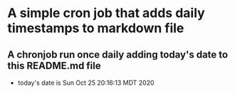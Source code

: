 A simple cron job that adds daily timestamps to markdown file
============================================================
## A chronjob run once daily adding today's date to this README.md file
* today's date is Sun Oct 25 20:16:13 MDT 2020
